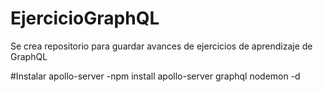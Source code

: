 # EjercicioGraphQL
Se crea repositorio para guardar avances de ejercicios de aprendizaje de GraphQL

#Instalar apollo-server
-npm install apollo-server graphql nodemon -d
